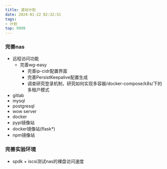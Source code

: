 ```yaml
---
title: 滚动计划
date: 2024-01-22 02:32:51
tags:
- 计划
top: 9999
---
```

### 完善nas
- 远程访问功能
  - 完善wg-easy
    - 完善ip-cidr配置界面
    - 完善PersistKeepalive配置生成
    - 调查研究登录机制，研究如何实现多容器/docker-compose/k8s/下的多租户模式
- gitlab
- mysql
- postgresql
- wow server
- docker
- pypi镜像站
- docker镜像站(flask*)
- npm镜像站
### 完善实验环境
- spdk + iscsi测试nas的裸盘访问速度